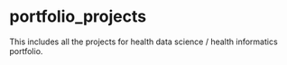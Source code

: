 # portfolio_projects
This includes all the projects for health data science / health informatics portfolio.
